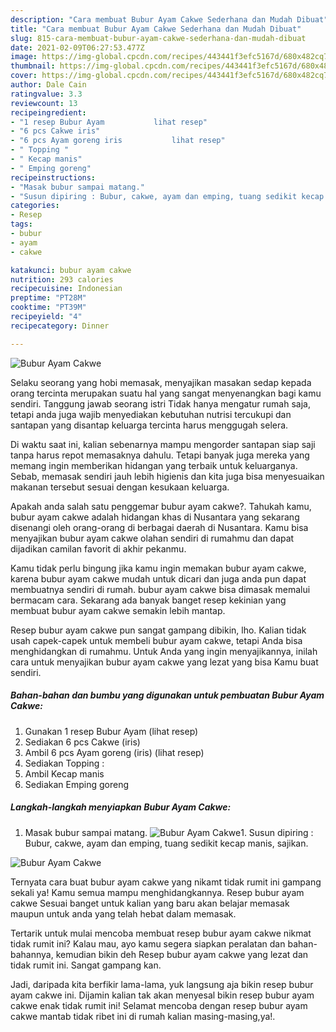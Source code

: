 ```yaml
---
description: "Cara membuat Bubur Ayam Cakwe Sederhana dan Mudah Dibuat"
title: "Cara membuat Bubur Ayam Cakwe Sederhana dan Mudah Dibuat"
slug: 815-cara-membuat-bubur-ayam-cakwe-sederhana-dan-mudah-dibuat
date: 2021-02-09T06:27:53.477Z
image: https://img-global.cpcdn.com/recipes/443441f3efc5167d/680x482cq70/bubur-ayam-cakwe-foto-resep-utama.jpg
thumbnail: https://img-global.cpcdn.com/recipes/443441f3efc5167d/680x482cq70/bubur-ayam-cakwe-foto-resep-utama.jpg
cover: https://img-global.cpcdn.com/recipes/443441f3efc5167d/680x482cq70/bubur-ayam-cakwe-foto-resep-utama.jpg
author: Dale Cain
ratingvalue: 3.3
reviewcount: 13
recipeingredient:
- "1 resep Bubur Ayam           lihat resep"
- "6 pcs Cakwe iris"
- "6 pcs Ayam goreng iris           lihat resep"
- " Topping "
- " Kecap manis"
- " Emping goreng"
recipeinstructions:
- "Masak bubur sampai matang."
- "Susun dipiring : Bubur, cakwe, ayam dan emping, tuang sedikit kecap manis, sajikan."
categories:
- Resep
tags:
- bubur
- ayam
- cakwe

katakunci: bubur ayam cakwe 
nutrition: 293 calories
recipecuisine: Indonesian
preptime: "PT28M"
cooktime: "PT39M"
recipeyield: "4"
recipecategory: Dinner

---
```



![Bubur Ayam Cakwe](https://img-global.cpcdn.com/recipes/443441f3efc5167d/680x482cq70/bubur-ayam-cakwe-foto-resep-utama.jpg)

Selaku seorang yang hobi memasak, menyajikan masakan sedap kepada orang tercinta merupakan suatu hal yang sangat menyenangkan bagi kamu sendiri. Tanggung jawab seorang istri Tidak hanya mengatur rumah saja, tetapi anda juga wajib menyediakan kebutuhan nutrisi tercukupi dan santapan yang disantap keluarga tercinta harus menggugah selera.

Di waktu  saat ini, kalian sebenarnya mampu mengorder santapan siap saji tanpa harus repot memasaknya dahulu. Tetapi banyak juga mereka yang memang ingin memberikan hidangan yang terbaik untuk keluarganya. Sebab, memasak sendiri jauh lebih higienis dan kita juga bisa menyesuaikan makanan tersebut sesuai dengan kesukaan keluarga. 



Apakah anda salah satu penggemar bubur ayam cakwe?. Tahukah kamu, bubur ayam cakwe adalah hidangan khas di Nusantara yang sekarang disenangi oleh orang-orang di berbagai daerah di Nusantara. Kamu bisa menyajikan bubur ayam cakwe olahan sendiri di rumahmu dan dapat dijadikan camilan favorit di akhir pekanmu.

Kamu tidak perlu bingung jika kamu ingin memakan bubur ayam cakwe, karena bubur ayam cakwe mudah untuk dicari dan juga anda pun dapat membuatnya sendiri di rumah. bubur ayam cakwe bisa dimasak memalui bermacam cara. Sekarang ada banyak banget resep kekinian yang membuat bubur ayam cakwe semakin lebih mantap.

Resep bubur ayam cakwe pun sangat gampang dibikin, lho. Kalian tidak usah capek-capek untuk membeli bubur ayam cakwe, tetapi Anda bisa menghidangkan di rumahmu. Untuk Anda yang ingin menyajikannya, inilah cara untuk menyajikan bubur ayam cakwe yang lezat yang bisa Kamu buat sendiri.

<!--inarticleads1-->

##### Bahan-bahan dan bumbu yang digunakan untuk pembuatan Bubur Ayam Cakwe:

1. Gunakan 1 resep Bubur Ayam           (lihat resep)
1. Sediakan 6 pcs Cakwe (iris)
1. Ambil 6 pcs Ayam goreng (iris)           (lihat resep)
1. Sediakan  Topping :
1. Ambil  Kecap manis
1. Sediakan  Emping goreng




<!--inarticleads2-->

##### Langkah-langkah menyiapkan Bubur Ayam Cakwe:

1. Masak bubur sampai matang.
<img src="https://img-global.cpcdn.com/steps/0bb4cbb0cf8b86ce/160x128cq70/bubur-ayam-cakwe-langkah-memasak-1-foto.jpg" alt="Bubur Ayam Cakwe">1. Susun dipiring : Bubur, cakwe, ayam dan emping, tuang sedikit kecap manis, sajikan.
<img src="https://img-global.cpcdn.com/steps/2b06a9f055d152ef/160x128cq70/bubur-ayam-cakwe-langkah-memasak-2-foto.jpg" alt="Bubur Ayam Cakwe">



Ternyata cara buat bubur ayam cakwe yang nikamt tidak rumit ini gampang sekali ya! Kamu semua mampu menghidangkannya. Resep bubur ayam cakwe Sesuai banget untuk kalian yang baru akan belajar memasak maupun untuk anda yang telah hebat dalam memasak.

Tertarik untuk mulai mencoba membuat resep bubur ayam cakwe nikmat tidak rumit ini? Kalau mau, ayo kamu segera siapkan peralatan dan bahan-bahannya, kemudian bikin deh Resep bubur ayam cakwe yang lezat dan tidak rumit ini. Sangat gampang kan. 

Jadi, daripada kita berfikir lama-lama, yuk langsung aja bikin resep bubur ayam cakwe ini. Dijamin kalian tak akan menyesal bikin resep bubur ayam cakwe enak tidak rumit ini! Selamat mencoba dengan resep bubur ayam cakwe mantab tidak ribet ini di rumah kalian masing-masing,ya!.

